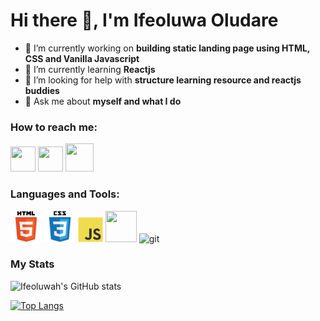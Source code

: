# Hi there 👋, I'm Ifeoluwa Oludare

- 🔭 I’m currently working on **building static landing page using HTML, CSS and Vanilla Javascript**
- 🌱 I’m currently learning **Reactjs**
- 🤔 I’m looking for help with **structure learning resource and reactjs buddies**
- 💬 Ask me about **myself and what I do**

<h3 align="left">How to reach me:</h3>
<p align="left">
  <a href="https://www.linkedin.com/in/oludare-ifeoluwa-19b5331a2/" title="linkedIn"><img src="https://cdn.jsdelivr.net/gh/devicons/devicon/icons/linkedin/linkedin-original.svg"/ width="40" height="40"></a>
  <a href="https://twitter.com/_ifeoluwaaa" title="twitter"><img src="https://cdn.jsdelivr.net/gh/devicons/devicon/icons/twitter/twitter-original.svg" / width="40" height="40"></a>
  <a href="mailto:spencerife.21@gmail.com" title="mail"><img src="https://raw.githubusercontent.com/jayehernandez/jayehernandez/3f5402efef9a0ae89211a6e04609558e862ca616/readme/mail-fill.svg" width="45" height="45"></a>
 </p>

 <h3 align="left">Languages and Tools:</h3>
<p align="left"> 
  
  <img src="https://raw.githubusercontent.com/devicons/devicon/master/icons/html5/html5-original-wordmark.svg" alt="html5" width="50" height="50"/>
  <img src="https://raw.githubusercontent.com/devicons/devicon/master/icons/css3/css3-original-wordmark.svg" alt="css3" width="50" height="50"/>
  <img src="https://raw.githubusercontent.com/devicons/devicon/master/icons/javascript/javascript-original.svg" alt="javascript" width="40" height="40" />
  <img src="https://cdn.jsdelivr.net/gh/devicons/devicon/icons/github/github-original.svg"  width="50" 
  height="50"i/>
  <img src="https://www.vectorlogo.zone/logos/git-scm/git-scm-icon.svg" alt="git" width="50" height="50"/>
</p>

<h3 align="left">My Stats</h3>

![Ifeoluwah's GitHub stats](https://github-readme-stats.vercel.app/api?username=ifeoluwah21&theme=default&show_icons=true)

[![Top Langs](https://github-readme-stats.vercel.app/api/top-langs/?username=ifeoluwah21&layout=compact)](https://github.com/anuraghazra/github-readme-stats)

